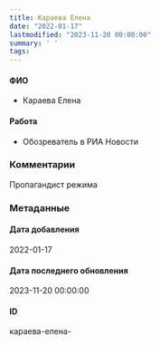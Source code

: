 ```yaml
---
title: Караева Елена
date: "2022-01-17"
lastmodified: "2023-11-20 00:00:00"
summary: ' '
tags: 
---
```

<!--# pp1-->
<!--## Фигурант-->
<!--### Личные данные-->
#### ФИО
- Караева Елена
#### Работа
- Обозреватель в РИА Новости
### Комментарии
Пропагандист режима
### Метаданные
#### Дата добавления
2022-01-17
#### Дата последнего обновления
2023-11-20 00:00:00
#### ID
караева-елена-
<!--## END;-->
